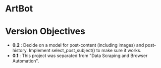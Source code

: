 # ArtBot

# Version Objectives

* __0.2__ : Decide on a model for post-content (including images) and post-history.  Implement select_post_subject() to make sure it works.
* __0.1__ : This project was separated from "Data Scraping and Browser Automation".
